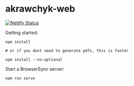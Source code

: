 # akrawchyk-web

[![Netlify Status](https://api.netlify.com/api/v1/badges/8e45fe90-3d5f-43c7-9475-ab78618e80c0/deploy-status)](https://app.netlify.com/sites/vibrant-dubinsky-418841/deploys)<Paste>

Getting started:

```shell
npm install

# or if you dont need to generate pdfs, this is faster

npm install --no-optional
```

Start a BrowserSync server:

```shell
npm run serve
```
